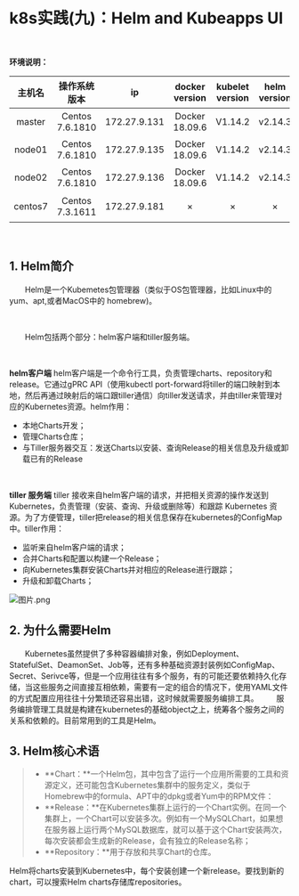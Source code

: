 # k8s实践(九)：Helm and Kubeapps UI

<br>

**环境说明：**

| 主机名 | 操作系统版本 | ip | docker version | kubelet version |helm version | 配置 | 备注 |
| :------: | :------:  | :------: | :------: | :------: | :------: |:------: |:------: |
| master | Centos 7.6.1810 | 172.27.9.131 |Docker 18.09.6 | V1.14.2 | v2.14.3 | 2C2G | master主机 |
| node01 | Centos 7.6.1810 | 172.27.9.135 |Docker 18.09.6 | V1.14.2 | v2.14.3 | 2C2G | node节点 |
| node02 | Centos 7.6.1810 | 172.27.9.136 |Docker 18.09.6 | V1.14.2 | v2.14.3 | 2C2G | node节点 |
| centos7 | Centos 7.3.1611 | 172.27.9.181 | × | × | × | 1C1G | nfs服务器 |



<br>

## 1. Helm简介
&emsp;&emsp;Helm是一个Kubemetes包管理器（类似于OS包管理器，比如Linux中的yum、apt,或者MacOS中的 homebrew)。

<br>

&emsp;&emsp;Helm包括两个部分：helm客户端和tiller服务端。

<br>

**helm客户端**
helm客户端是一个命令行工具，负责管理charts、repository和release。它通过gPRC API（使用kubectl port-forward将tiller的端口映射到本地，然后再通过映射后的端口跟tiller通信）向tiller发送请求，并由tiller来管理对应的Kubernetes资源。helm作用：

- 本地Charts开发；
- 管理Charts仓库；
- 与Tiller服务器交互：发送Charts以安装、查询Release的相关信息及升级或卸载已有的Release

<br>

**tiller 服务端**
tiller 接收来自helm客户端的请求，并把相关资源的操作发送到Kubernetes，负责管理（安装、查询、升级或删除等）和跟踪 Kubernetes 资源。为了方便管理，tiller把release的相关信息保存在kubernetes的ConfigMap中。tiller作用：

- 监听来自helm客户端的请求；
- 合并Charts和配置以构建一个Release；
- 向Kubernetes集群安装Charts并对相应的Release进行跟踪；
- 升级和卸载Charts；


![图片.png](https://ask.qcloudimg.com/draft/6211241/uds3b7ewyf.png)

## 2. 为什么需要Helm
&emsp;&emsp;Kubernetes虽然提供了多种容器编排对象，例如Deployment、StatefulSet、DeamonSet、Job等，还有多种基础资源封装例如ConfigMap、Secret、Serivce等，但是一个应用往往有多个服务，有的可能还要依赖持久化存储，当这些服务之间直接互相依赖，需要有一定的组合的情况下，使用YAML文件的方式配置应用往往十分繁琐还容易出错，这时候就需要服务编排工具。
&emsp;&emsp;服务编排管理工具就是构建在kubernetes的基础object之上，统筹各个服务之间的关系和依赖的。目前常用到的工具是Helm。


## 3. Helm核心术语

> * **Chart：**一个Helm包，其中包含了运行一个应用所需要的工具和资源定义，还可能包含Kubernetes集群中的服务定义，类似于Homebrew中的formula、APT中的dpkg或者Yum中的RPM文件： 
> * **Release：**在Kubernetes集群上运行的一个Chart实例。在同一个集群上，一个Chart可以安装多次。例如有一个MySQLChart，如果想在服务器上运行两个MySQL数据库，就可以基于这个Chart安装两次，每次安装都会生成新的Release，会有独立的Release名称；
> * **Repository：**用于存放和共享Chart的仓库。


Helm将charts安装到Kubernetes中，每个安装创建一个新release。要找到新的chart，可以搜索Helm charts存储库repositories。

<br>
<br>
